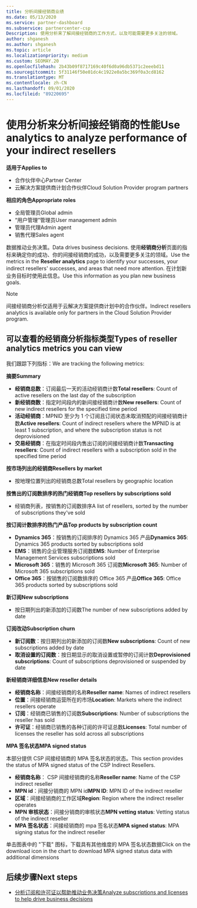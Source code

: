 ```yaml
---
title: 分析间接经销商业绩
ms.date: 05/13/2020
ms.service: partner-dashboard
ms.subservice: partnercenter-csp
Description: 使用分析来了解间接经销商的工作方式，以及可能需要更多关注的领域。
author: shganesh
ms.author: shganesh
ms.topic: article
ms.localizationpriority: medium
ms.custom: SEOMAY.20
ms.openlocfilehash: 2b43b09f8717169c40f6d0a96db5371c2eeebd11
ms.sourcegitcommit: 5f31146f50e01dc4c1922e0a5bc369f0a3cd8162
ms.translationtype: MT
ms.contentlocale: zh-CN
ms.lasthandoff: 09/01/2020
ms.locfileid: "89220695"
---
```

# <a name="use-analytics-to-analyze-performance-of-your-indirect-resellers"></a><span data-ttu-id="b2f17-103">使用分析来分析间接经销商的性能</span><span class="sxs-lookup"><span data-stu-id="b2f17-103">Use analytics to analyze performance of your indirect resellers</span></span>

<span data-ttu-id="b2f17-104">**适用于**</span><span class="sxs-lookup"><span data-stu-id="b2f17-104">**Applies to**</span></span>

- <span data-ttu-id="b2f17-105">合作伙伴中心</span><span class="sxs-lookup"><span data-stu-id="b2f17-105">Partner Center</span></span>
- <span data-ttu-id="b2f17-106">云解决方案提供商计划合作伙伴</span><span class="sxs-lookup"><span data-stu-id="b2f17-106">Cloud Solution Provider program partners</span></span>

<span data-ttu-id="b2f17-107">**相应的角色**</span><span class="sxs-lookup"><span data-stu-id="b2f17-107">**Appropriate roles**</span></span>

- <span data-ttu-id="b2f17-108">全局管理员</span><span class="sxs-lookup"><span data-stu-id="b2f17-108">Global admin</span></span>
- <span data-ttu-id="b2f17-109">“用户管理”管理员</span><span class="sxs-lookup"><span data-stu-id="b2f17-109">User management admin</span></span>
- <span data-ttu-id="b2f17-110">管理员代理</span><span class="sxs-lookup"><span data-stu-id="b2f17-110">Admin agent</span></span>
- <span data-ttu-id="b2f17-111">销售代理</span><span class="sxs-lookup"><span data-stu-id="b2f17-111">Sales agent</span></span>

<span data-ttu-id="b2f17-112">数据推动业务决策。</span><span class="sxs-lookup"><span data-stu-id="b2f17-112">Data drives business decisions.</span></span> <span data-ttu-id="b2f17-113">使用**经销商分析**页面的指标来确定你的成功、你的间接经销商的成功，以及需要更多关注的领域。</span><span class="sxs-lookup"><span data-stu-id="b2f17-113">Use the metrics in the **Reseller analytics** page to identify your successes, your indirect resellers' successes, and areas that need more attention.</span></span> <span data-ttu-id="b2f17-114">在计划新业务目标时使用此信息。</span><span class="sxs-lookup"><span data-stu-id="b2f17-114">Use this information as you plan new business goals.</span></span>

> [!NOTE]
> <span data-ttu-id="b2f17-115">间接经销商分析仅适用于云解决方案提供商计划中的合作伙伴。</span><span class="sxs-lookup"><span data-stu-id="b2f17-115">Indirect resellers analytics is available only for partners in the Cloud Solution Provider program.</span></span>

## <a name="types-of-reseller-analytics-metrics-you-can-view"></a><span data-ttu-id="b2f17-116">可以查看的经销商分析指标类型</span><span class="sxs-lookup"><span data-stu-id="b2f17-116">Types of reseller analytics metrics you can view</span></span>

<span data-ttu-id="b2f17-117">我们跟踪下列指标：</span><span class="sxs-lookup"><span data-stu-id="b2f17-117">We are tracking the following metrics:</span></span>

<span data-ttu-id="b2f17-118">**摘要**</span><span class="sxs-lookup"><span data-stu-id="b2f17-118">**Summary**</span></span>  
 - <span data-ttu-id="b2f17-119">**经销商总数**：订阅最后一天的活动经销商计数</span><span class="sxs-lookup"><span data-stu-id="b2f17-119">**Total resellers**: Count of active resellers on the last day of the subscription</span></span>  
 - <span data-ttu-id="b2f17-120">**新经销商数**：指定时间段内的新间接经销商计数</span><span class="sxs-lookup"><span data-stu-id="b2f17-120">**New resellers**: Count of new indirect resellers for the specified time period</span></span>  
 - <span data-ttu-id="b2f17-121">**活动经销商**：MPNID 至少为 1 个订阅且订阅状态未取消预配的间接经销商计数</span><span class="sxs-lookup"><span data-stu-id="b2f17-121">**Active resellers**: Count of indirect resellers where the MPNID is at least 1 subscription, and where the subscription status is not deprovisioned</span></span>  
 - <span data-ttu-id="b2f17-122">**交易经销商**：在指定时间段内售出订阅的间接经销商计数</span><span class="sxs-lookup"><span data-stu-id="b2f17-122">**Transacting resellers**: Count of indirect resellers with a subscription sold in the specified time period</span></span>  

<span data-ttu-id="b2f17-123">**按市场列出的经销商**</span><span class="sxs-lookup"><span data-stu-id="b2f17-123">**Resellers by market**</span></span>  
 - <span data-ttu-id="b2f17-124">按地理位置列出的经销商总数</span><span class="sxs-lookup"><span data-stu-id="b2f17-124">Total resellers by geographic location</span></span>  

<span data-ttu-id="b2f17-125">**按售出的订阅数排序的热门经销商**</span><span class="sxs-lookup"><span data-stu-id="b2f17-125">**Top resellers by subscriptions sold**</span></span>
 - <span data-ttu-id="b2f17-126">经销商列表，按销售的订阅数排序</span><span class="sxs-lookup"><span data-stu-id="b2f17-126">A list of resellers, sorted by the number of subscriptions they've sold</span></span>  

<span data-ttu-id="b2f17-127">**按订阅计数排序的热门产品**</span><span class="sxs-lookup"><span data-stu-id="b2f17-127">**Top products by subscription count**</span></span>  
 - <span data-ttu-id="b2f17-128">**Dynamics 365**：按销售的订阅排序的 Dynamics 365 产品</span><span class="sxs-lookup"><span data-stu-id="b2f17-128">**Dynamics 365**: Dynamics 365 products sorted by subscriptions sold</span></span>  
 - <span data-ttu-id="b2f17-129">**EMS**：销售的企业管理服务订阅数</span><span class="sxs-lookup"><span data-stu-id="b2f17-129">**EMS**: Number of Enterprise Management Services subscriptions sold</span></span>  
 - <span data-ttu-id="b2f17-130">**Microsoft 365**：销售的 Microsoft 365 订阅数</span><span class="sxs-lookup"><span data-stu-id="b2f17-130">**Microsoft 365**: Number of Microsoft 365 subscriptions sold</span></span>  
 - <span data-ttu-id="b2f17-131">**Office 365**：按销售的订阅数排序的 Office 365 产品</span><span class="sxs-lookup"><span data-stu-id="b2f17-131">**Office 365**: Office 365 products sorted by subscriptions sold</span></span>  

<span data-ttu-id="b2f17-132">**新订阅**</span><span class="sxs-lookup"><span data-stu-id="b2f17-132">**New subscriptions**</span></span>  
 - <span data-ttu-id="b2f17-133">按日期列出的新添加的订阅数</span><span class="sxs-lookup"><span data-stu-id="b2f17-133">The number of new subscriptions added by date</span></span>  

<span data-ttu-id="b2f17-134">**订阅改动**</span><span class="sxs-lookup"><span data-stu-id="b2f17-134">**Subscription churn**</span></span>  
 - <span data-ttu-id="b2f17-135">**新订阅数**：按日期列出的新添加的订阅数</span><span class="sxs-lookup"><span data-stu-id="b2f17-135">**New subscriptions**: Count of new subscriptions added by date</span></span>  
 - <span data-ttu-id="b2f17-136">**取消设置的订阅数**：按日期显示的取消设置或暂停的订阅计数</span><span class="sxs-lookup"><span data-stu-id="b2f17-136">**Deprovisioned subscriptions**: Count of subscriptions deprovisioned or suspended by date</span></span>  

<span data-ttu-id="b2f17-137">**新经销商详细信息**</span><span class="sxs-lookup"><span data-stu-id="b2f17-137">**New reseller details**</span></span>  
 - <span data-ttu-id="b2f17-138">**经销商名称**：间接经销商的名称</span><span class="sxs-lookup"><span data-stu-id="b2f17-138">**Reseller name**: Names of indirect resellers</span></span>  
 - <span data-ttu-id="b2f17-139">**位置**：间接经销商运营所在的市场</span><span class="sxs-lookup"><span data-stu-id="b2f17-139">**Location**: Markets where the indirect resellers operate</span></span>  
 - <span data-ttu-id="b2f17-140">**订阅**：经销商已销售的订阅数</span><span class="sxs-lookup"><span data-stu-id="b2f17-140">**Subscriptions**: Number of subscriptions the reseller has sold</span></span>  
 - <span data-ttu-id="b2f17-141">**许可证**：经销商已销售的各种订阅的许可证总数</span><span class="sxs-lookup"><span data-stu-id="b2f17-141">**Licenses**: Total number of licenses the reseller has sold across all subscriptions</span></span>  

<span data-ttu-id="b2f17-142">**MPA 签名状态**</span><span class="sxs-lookup"><span data-stu-id="b2f17-142">**MPA signed status**</span></span>

<span data-ttu-id="b2f17-143">本部分提供 CSP 间接经销商的 MPA 签名状态的状态。</span><span class="sxs-lookup"><span data-stu-id="b2f17-143">This section provides the status of MPA signed status of the CSP Indirect Resellers.</span></span>

 - <span data-ttu-id="b2f17-144">**经销商名称**： CSP 间接经销商的名称</span><span class="sxs-lookup"><span data-stu-id="b2f17-144">**Reseller name**: Name of the CSP indirect reseller</span></span>
 - <span data-ttu-id="b2f17-145">**MPN id**：间接分销商的 MPN id</span><span class="sxs-lookup"><span data-stu-id="b2f17-145">**MPN ID**: MPN ID of the indirect reseller</span></span>
 - <span data-ttu-id="b2f17-146">**区域**：间接经销商的工作区域</span><span class="sxs-lookup"><span data-stu-id="b2f17-146">**Region**: Region where the indirect reseller operates</span></span>
 - <span data-ttu-id="b2f17-147">**MPN 审核状态**：间接分销商的审核状态</span><span class="sxs-lookup"><span data-stu-id="b2f17-147">**MPN vetting status**: Vetting status of the indirect reseller</span></span>
 - <span data-ttu-id="b2f17-148">**MPA 签名状态**：间接经销商的 mpa 签名状态</span><span class="sxs-lookup"><span data-stu-id="b2f17-148">**MPA signed status**: MPA signing status for the indirect reseller</span></span>

<span data-ttu-id="b2f17-149">单击图表中的 "下载" 图标，下载具有其他维度的 MPA 签名状态数据</span><span class="sxs-lookup"><span data-stu-id="b2f17-149">Click on the download icon in the chart to download MPA signed status data with additional dimensions</span></span>
  
## <a name="next-steps"></a><span data-ttu-id="b2f17-150">后续步骤</span><span class="sxs-lookup"><span data-stu-id="b2f17-150">Next steps</span></span>

- [<span data-ttu-id="b2f17-151">分析订阅和许可证以帮助推动业务决策</span><span class="sxs-lookup"><span data-stu-id="b2f17-151">Analyze subscriptions and licenses to help drive business decisions</span></span>](analyze-subscriptions-licenses.md)